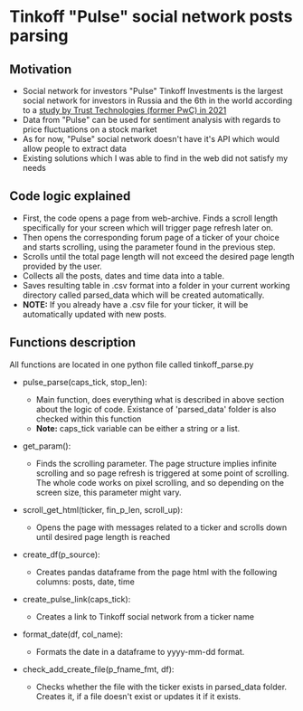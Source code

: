 # **Tinkoff "Pulse" social network posts parsing**

## **Motivation**
- Social network for investors "Pulse" Tinkoff Investments is the largest social network for investors in Russia and the 6th in the world according to a [study by Trust Technologies (former PwC) in 2021](https://www.tinkoff.ru/about/news/09-12-2022-pulse-is-recognized-largest-social-network-for-investors-in-russia/)
- Data from "Pulse" can be used for sentiment analysis with regards to price fluctuations on a stock market
- As for now, "Pulse" social network doesn't have it's API which would allow people to extract data
- Existing solutions which I was able to find in the web did not satisfy my needs

## **Code logic explained**
- First, the code opens a page from web-archive. Finds a scroll length specifically for your screen which will trigger page refresh later on. 
- Then opens the corresponding forum page of a ticker of your choice and starts scrolling, using the parameter found in the previous step.
- Scrolls until the total page length will not exceed the desired page length provided by the user.
- Collects all the posts, dates and time data into a table.
- Saves resulting table in .csv format into a folder in your current working directory called parsed_data which will be created automatically.
- **NOTE:** If you already have a .csv file for your ticker, it will be automatically updated with new posts.

## **Functions description**
All functions are located in one python file called tinkoff_parse.py

- pulse_parse(caps_tick, stop_len):
  -  Main function, does everything what is described in above section about the logic of code. Existance of 'parsed_data' folder is also checked within this function
  - **Note:** caps_tick variable can be either a string or a list.

- get_param():
  - Finds the scrolling parameter. The page structure implies infinite scrolling and so page refresh is triggered at some point of scrolling. The whole code works on pixel scrolling, and so depending on the screen size, this parameter might vary.

- scroll_get_html(ticker, fin_p_len, scroll_up):
  - Opens the page with messages related to a ticker and scrolls down until desired page length is reached

- create_df(p_source):
  - Creates pandas dataframe from the page html with the following columns: posts, date, time 

- create_pulse_link(caps_tick):
  - Creates a link to Tinkoff social network from a ticker name

- format_date(df, col_name):
  - Formats the date in a dataframe to yyyy-mm-dd format.

- check_add_create_file(p_fname_fmt, df):
  - Checks whether the file with the ticker exists in parsed_data folder. Creates it, if a file doesn't exist or updates it if it exists.     
